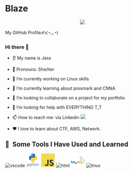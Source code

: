 # Blaze
<p align="center">
  <img src="https://capsule-render.vercel.app/api?type=waving&color=gradient&text=Welcome!&height=100&section=header"/>
</p>
My GitHub Profile✍️(◔◡◔)


### Hi there 👋

* 👂 My name is Jess

* 👩 Pronouns: She/her
  
* 🔭 I’m currently working on Linux skills
  
* 🌱 I’m currently learning about proxmark and CNNA
  
* 🤝 I’m looking to collaborate on a project for my portfolio
  
* 🤔 I’m looking for help with EVERYTHING T_T
  
* 📫 How to reach me: via Linkedin </a> <a href="www.linkedin.com/in/jess-tan-816098285">
  <img height="15" src="https://user-images.githubusercontent.com/46517096/166973395-19676cd8-f8ec-4abf-83ff-da8243505b82.png"/>
</a>

* ❤️ I love to learn about CTF, AWS, Network.

<h2> 🚀 &nbsp;Some Tools I Have Used and Learned</h2>
<p align="left">
<img src="https://cdn.jsdelivr.net/gh/devicons/devicon/icons/vscode/vscode-original.svg" alt="vscode" width="45" height="45"/>
<img src="https://raw.githubusercontent.com/devicons/devicon/master/icons/python/python-original-wordmark.svg" alt="python" width="45" height="45"/>
<img src="https://raw.githubusercontent.com/devicons/devicon/master/icons/javascript/javascript-original.svg" alt="javascript" width="45" height="45" />
<img src="https://cdn.jsdelivr.net/gh/devicons/devicon/icons/html5/html5-original.svg" alt="html" width="45" height="45"/>
<img src="https://raw.githubusercontent.com/devicons/devicon/master/icons/mysql/mysql-original-wordmark.svg" alt="mysql" width="45" height="45" />
<img src="https://cdn.jsdelivr.net/gh/devicons/devicon/icons/linux/linux-original.svg" alt="linux" width="45" height="45"/>    
